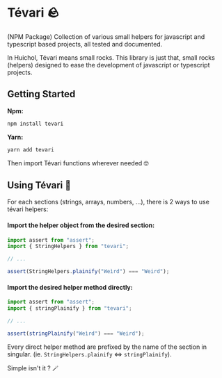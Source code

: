 # Tévari 🪨

(NPM Package) Collection of various small helpers for javascript and typescript based projects, all tested and documented.

In Huichol, Tévari means small rocks. This library is just that, small rocks (helpers) designed to ease the development of javascript or typescript projects.

## Getting Started

**Npm:**

```bash
npm install tevari
```

**Yarn:**

```bash
yarn add tevari
```

Then import Tévari functions wherever needed 🤓

## Using Tévari 📖

For each sections (strings, arrays, numbers, ...), there is 2 ways to use tévari helpers:

#### Import the helper object from the desired section:

  ```typescript
  import assert from "assert";
  import { StringHelpers } from "tevari";

  // ...

  assert(StringHelpers.plainify("Weìrd") === "Weird");
  ```

#### Import the desired helper method directly:

  ```typescript
  import assert from "assert";
  import { stringPlainify } from "tevari";

  // ...

  assert(stringPlainify("Weìrd") === "Weird");
  ```

  Every direct helper method are prefixed by the name of the section in singular. (ie. `StringHelpers.plainify` <=> `stringPlainify`).

Simple isn't it ? 🪄

